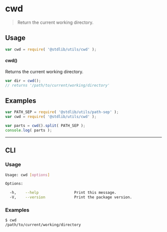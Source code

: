 # cwd

> Return the current working directory.


<section class="usage">

## Usage

``` javascript
var cwd = require( '@stdlib/utils/cwd' );
```

#### cwd()

Returns the current working directory.

``` javascript
var dir = cwd();
// returns '/path/to/current/working/directory'
```

<!-- </usage> -->


<section class="examples">

## Examples

``` javascript
var PATH_SEP = require( '@stdlib/utils/path-sep' );
var cwd = require( '@stdlib/utils/cwd' );

var parts = cwd().split( PATH_SEP );
console.log( parts );
```

<!-- </examples> -->


---

<section class="cli">

## CLI

<section class="usage">

### Usage

``` bash
Usage: cwd [options]

Options:

  -h,    --help                Print this message.
  -V,    --version             Print the package version.
```

<!-- </usage> -->


<section class="examples">

### Examples

``` bash
$ cwd
/path/to/current/working/directory
```

<!-- </examples> -->

<!-- </cli> -->


<section class="links">

<!-- </links> -->
